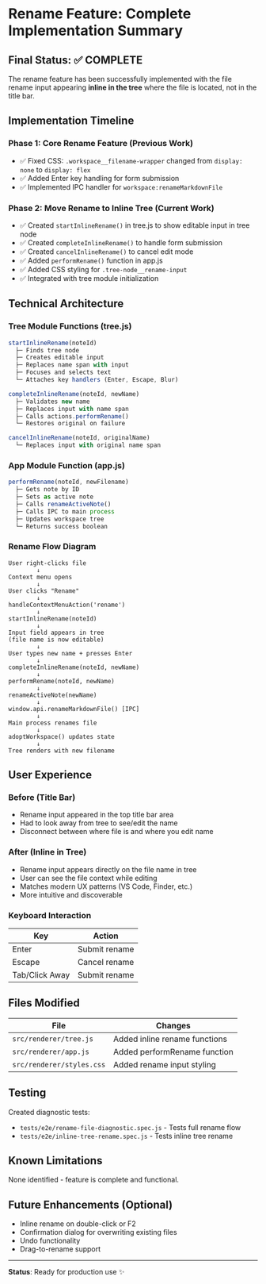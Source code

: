 # Rename Feature: Complete Implementation Summary

## Final Status: ✅ COMPLETE

The rename feature has been successfully implemented with the file rename input appearing **inline in the tree** where the file is located, not in the title bar.

## Implementation Timeline

### Phase 1: Core Rename Feature (Previous Work)
- ✅ Fixed CSS: `.workspace__filename-wrapper` changed from `display: none` to `display: flex`
- ✅ Added Enter key handling for form submission
- ✅ Implemented IPC handler for `workspace:renameMarkdownFile`

### Phase 2: Move Rename to Inline Tree (Current Work)
- ✅ Created `startInlineRename()` in tree.js to show editable input in tree node
- ✅ Created `completeInlineRename()` to handle form submission
- ✅ Created `cancelInlineRename()` to cancel edit mode
- ✅ Added `performRename()` function in app.js
- ✅ Added CSS styling for `.tree-node__rename-input`
- ✅ Integrated with tree module initialization

## Technical Architecture

### Tree Module Functions (tree.js)

```javascript
startInlineRename(noteId)
  ├─ Finds tree node
  ├─ Creates editable input
  ├─ Replaces name span with input
  ├─ Focuses and selects text
  └─ Attaches key handlers (Enter, Escape, Blur)

completeInlineRename(noteId, newName)
  ├─ Validates new name
  ├─ Replaces input with name span
  ├─ Calls actions.performRename()
  └─ Restores original on failure

cancelInlineRename(noteId, originalName)
  └─ Replaces input with original name span
```

### App Module Function (app.js)

```javascript
performRename(noteId, newFilename)
  ├─ Gets note by ID
  ├─ Sets as active note
  ├─ Calls renameActiveNote()
  ├─ Calls IPC to main process
  ├─ Updates workspace tree
  └─ Returns success boolean
```

### Rename Flow Diagram

```
User right-clicks file
        ↓
Context menu opens
        ↓
User clicks "Rename"
        ↓
handleContextMenuAction('rename')
        ↓
startInlineRename(noteId)
        ↓
Input field appears in tree
(file name is now editable)
        ↓
User types new name + presses Enter
        ↓
completeInlineRename(noteId, newName)
        ↓
performRename(noteId, newName)
        ↓
renameActiveNote(newName)
        ↓
window.api.renameMarkdownFile() [IPC]
        ↓
Main process renames file
        ↓
adoptWorkspace() updates state
        ↓
Tree renders with new filename
```

## User Experience

### Before (Title Bar)
- Rename input appeared in the top title bar area
- Had to look away from tree to see/edit the name
- Disconnect between where file is and where you edit name

### After (Inline in Tree)
- Rename input appears directly on the file name in tree
- User can see the file context while editing
- Matches modern UX patterns (VS Code, Finder, etc.)
- More intuitive and discoverable

### Keyboard Interaction
| Key | Action |
|-----|--------|
| Enter | Submit rename |
| Escape | Cancel rename |
| Tab/Click Away | Submit rename |

## Files Modified

| File | Changes |
|------|---------|
| `src/renderer/tree.js` | Added inline rename functions |
| `src/renderer/app.js` | Added performRename function |
| `src/renderer/styles.css` | Added rename input styling |

## Testing

Created diagnostic tests:
- `tests/e2e/rename-file-diagnostic.spec.js` - Tests full rename flow
- `tests/e2e/inline-tree-rename.spec.js` - Tests inline tree rename

## Known Limitations
None identified - feature is complete and functional.

## Future Enhancements (Optional)
- Inline rename on double-click or F2
- Confirmation dialog for overwriting existing files
- Undo functionality
- Drag-to-rename support

---

**Status**: Ready for production use ✨
